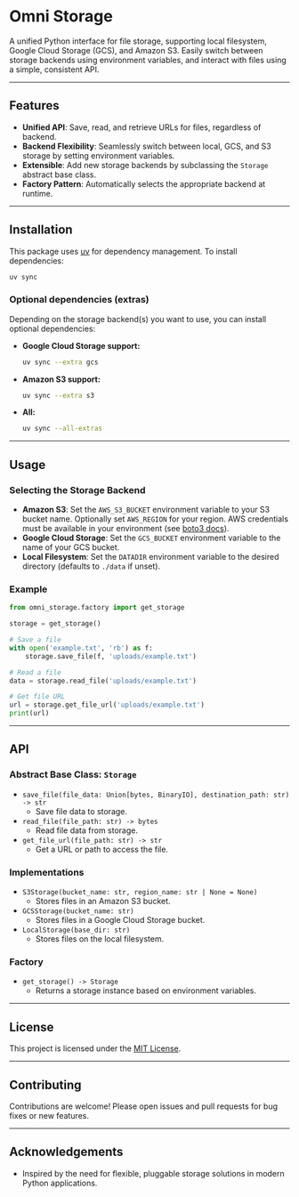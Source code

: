 # Omni Storage

A unified Python interface for file storage, supporting local filesystem, Google Cloud Storage (GCS), and Amazon S3. Easily switch between storage backends using environment variables, and interact with files using a simple, consistent API.

---

## Features

- **Unified API**: Save, read, and retrieve URLs for files, regardless of backend.
- **Backend Flexibility**: Seamlessly switch between local, GCS, and S3 storage by setting environment variables.
- **Extensible**: Add new storage backends by subclassing the `Storage` abstract base class.
- **Factory Pattern**: Automatically selects the appropriate backend at runtime.

---

## Installation

This package uses [uv](https://github.com/astral-sh/uv) for dependency management. To install dependencies:

```sh
uv sync
```

### Optional dependencies (extras)

Depending on the storage backend(s) you want to use, you can install optional dependencies:

- **Google Cloud Storage support:**
  ```sh
  uv sync --extra gcs
  ```
- **Amazon S3 support:**
  ```sh
  uv sync --extra s3
  ```
- **All:**
  ```sh
  uv sync --all-extras
  ```

---

## Usage

### Selecting the Storage Backend

- **Amazon S3**: Set the `AWS_S3_BUCKET` environment variable to your S3 bucket name. Optionally set `AWS_REGION` for your region. AWS credentials must be available in your environment (see [boto3 docs](https://boto3.amazonaws.com/v1/documentation/api/latest/guide/credentials.html)).
- **Google Cloud Storage**: Set the `GCS_BUCKET` environment variable to the name of your GCS bucket.
- **Local Filesystem**: Set the `DATADIR` environment variable to the desired directory (defaults to `./data` if unset).

### Example

```python
from omni_storage.factory import get_storage

storage = get_storage()

# Save a file
with open('example.txt', 'rb') as f:
    storage.save_file(f, 'uploads/example.txt')

# Read a file
data = storage.read_file('uploads/example.txt')

# Get file URL
url = storage.get_file_url('uploads/example.txt')
print(url)
```

---

## API

### Abstract Base Class: `Storage`

- `save_file(file_data: Union[bytes, BinaryIO], destination_path: str) -> str`
    - Save file data to storage.
- `read_file(file_path: str) -> bytes`
    - Read file data from storage.
- `get_file_url(file_path: str) -> str`
    - Get a URL or path to access the file.

### Implementations

- `S3Storage(bucket_name: str, region_name: str | None = None)`
    - Stores files in an Amazon S3 bucket.
- `GCSStorage(bucket_name: str)`
    - Stores files in a Google Cloud Storage bucket.
- `LocalStorage(base_dir: str)`
    - Stores files on the local filesystem.

### Factory

- `get_storage() -> Storage`
    - Returns a storage instance based on environment variables.

---

## License

This project is licensed under the [MIT License](LICENSE).

---

## Contributing

Contributions are welcome! Please open issues and pull requests for bug fixes or new features.

---

## Acknowledgements

- Inspired by the need for flexible, pluggable storage solutions in modern Python applications.
